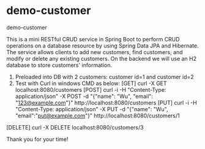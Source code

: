 # demo-customer
demo-customer

This is a mini RESTful CRUD service in Spring Boot to perform CRUD operations on a database resource by using Spring Data JPA and Hibernate.
The service allows clients to add new customers, find customers, and modify or delete any existing customers. On the backend we will use an H2 database to store customers' information. 

1.	Preloaded into DB with 2 customers: customer id=1 and customer id=2
2.	Test with Curl in windows CMD as below:
[GET]
curl -X GET localhost:8080/customers
[POST]
curl -i -H "Content-Type: application/json" -X POST -d "{\"name\": \"Wu\", \"email\": \"123@example.com\"}" http://localhost:8080/customers
[PUT]
curl -i -H "Content-Type: application/json" -X PUT -d "{\"name\": \"Wu\", \"email\":\"put@example.com\"}" http://localhost:8080/customers/1

[DELETE]
curl -X DELETE localhost:8080/customers/3

Thank you for your time!
